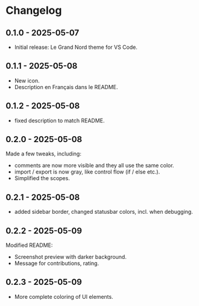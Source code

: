 # Changelog

## 0.1.0 - 2025-05-07
- Initial release: Le Grand Nord theme for VS Code.

## 0.1.1 - 2025-05-08
- New icon.
- Description en Français dans le README.

## 0.1.2 - 2025-05-08
- fixed description to match README.

## 0.2.0 - 2025-05-08
Made a few tweaks, including:
- comments are now more visible and they all use the same color.
- import / export is now gray, like control flow (if / else etc.).
- Simplified the scopes.

## 0.2.1 - 2025-05-08
- added sidebar border, changed statusbar colors, incl. when debugging.

## 0.2.2 - 2025-05-09
Modified README:
- Screenshot preview with darker background.
- Message for contributions, rating.

## 0.2.3 - 2025-05-09
- More complete coloring of UI elements.